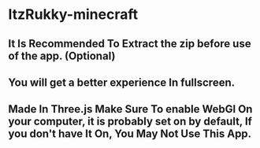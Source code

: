 # ItzRukky-minecraft

## It Is Recommended To Extract the zip before use of the app. (Optional)
## You will get a better experience In fullscreen.
## Made In Three.js Make Sure To enable WebGl On your computer, it is probably set on by default, If you don't have It On, You May Not Use This App.
